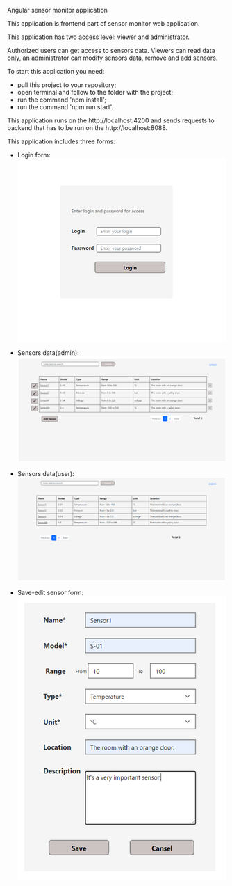Angular sensor monitor application

This application is frontend part of sensor monitor web application.

This application has two access level: viewer and administrator.

Authorized users can get access to sensors data. Viewers can read data only, an administrator can modify sensors data, remove and add sensors.

To start this application you need:
- pull this project to your repository;
- open terminal and follow to the folder with the project;
- run the command 'npm install';
- run the command 'npm run start'.

This application runs on the http://localhost:4200 and sends requests to backend that has to be run on the http://localhost:8088.

This application includes three forms:

- Login form:
![Login page](images/login-page.png)

- Sensors data(admin):
![Sensors data(admin)](images/sensors-page-admin.png)

- Sensors data(user):
![Sensors data(user)](images/sensors-page-user.png)

- Save-edit sensor form:
![Save-edit sensor form](images/save-edit-form.png)